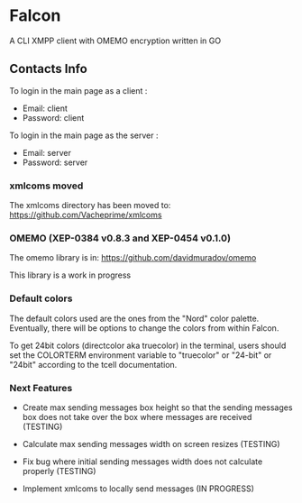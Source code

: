 # Falcon

A CLI XMPP client with OMEMO encryption written in GO

## Contacts Info

To login in the main page as a client :
- Email: client
- Password: client

To login in the main page as the server :
- Email: server
- Password: server

### xmlcoms moved

The xmlcoms directory has been moved to:
https://github.com/Vacheprime/xmlcoms

### OMEMO (XEP-0384 v0.8.3 and XEP-0454 v0.1.0)

The omemo library is in:
https://github.com/davidmuradov/omemo

This library is a work in progress

### Default colors

The default colors used are the ones from the "Nord" color palette.
Eventually, there will be options to change the colors from within
Falcon.

To get 24bit colors (directcolor aka truecolor) in the terminal, users should
set the COLORTERM environment variable to "truecolor" or "24-bit" or "24bit"
according to the tcell documentation.

### Next Features

- Create max sending messages box height so that the sending messages box
does not take over the box where messages are received (TESTING)

- Calculate max sending messages width on screen resizes (TESTING)

- Fix bug where initial sending messages width does not calculate properly (TESTING)

- Implement xmlcoms to locally send messages (IN PROGRESS)
